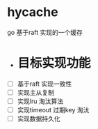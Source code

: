 # hycache
go 基于raft 实现的一个缓存
- # 目标实现功能
- [ ] 基于raft 实现一致性
- [ ] 实现主从复制
- [ ] 实现lru 淘汰算法
- [ ] 实现timeout 过期key 淘汰
- [ ] 实现数据持久化
